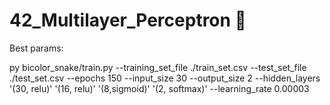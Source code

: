 # 42_Multilayer_Perceptron 🧠


Best params:

py bicolor_snake/train.py --training_set_file ./train_set.csv --test_set_file ./test_set.csv --epochs 150 --input_size 30 --output_size 2 --hidden_layers '(30, relu)' '(16, relu)' '(8,sigmoid)' '(2, softmax)' --learning_rate 0.00003
